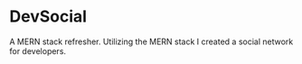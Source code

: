 # DevSocial
A MERN stack refresher.
Utilizing the MERN stack I created a social network for developers.
